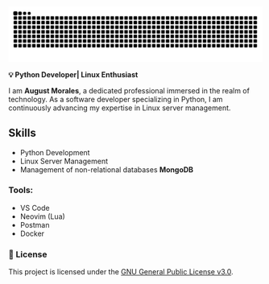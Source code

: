 ![Contributions](github-user-contribution.svg)

**💡 Python Developer| Linux Enthusiast**

I   am **August Morales**, a dedicated professional immersed in the realm of technology. As a software developer specializing in Python, I am continuously advancing my expertise in Linux server management.

## Skills
- Python Development
- Linux Server Management
- Management of non-relational databases **MongoDB**


### Tools: 
- VS Code
- Neovim (Lua)
- Postman
- Docker



### 📃 License

This project is licensed under the [GNU General Public License v3.0](https://www.gnu.org/licenses/gpl-3.0.html).

